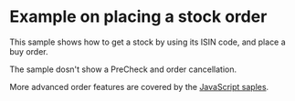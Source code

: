 # Example on placing a stock order

This sample shows how to get a stock by using its ISIN code, and place a buy order.

The sample dosn't show a PreCheck and order cancellation.

More advanced order features are covered by the [JavaScript saples](https://saxobank.github.io/openapi-samples-js/).
